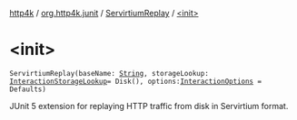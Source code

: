 [http4k](../../index.md) / [org.http4k.junit](../index.md) / [ServirtiumReplay](index.md) / [&lt;init&gt;](./-init-.md)

# &lt;init&gt;

`ServirtiumReplay(baseName: `[`String`](https://kotlinlang.org/api/latest/jvm/stdlib/kotlin/-string/index.html)`, storageLookup: `[`InteractionStorageLookup`](../../org.http4k.servirtium/-interaction-storage-lookup.md)` = Disk(), options: `[`InteractionOptions`](../../org.http4k.servirtium/-interaction-options/index.md)` = Defaults)`

JUnit 5 extension for replaying HTTP traffic from disk in Servirtium format.

